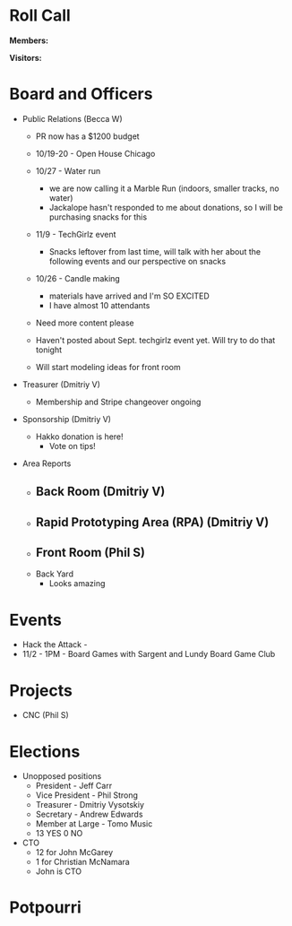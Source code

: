 Roll Call
=========
**Members:** 

**Visitors:** 

Board and Officers
==================
- Public Relations (Becca W)
  - PR now has a $1200 budget
  - 10/19-20 - Open House Chicago
  
  
  - 10/27 - Water run
    - we are now calling it a Marble Run (indoors, smaller tracks, no water)
    - Jackalope hasn't responded to me about donations, so I will be purchasing snacks for this
  - 11/9 - TechGirlz event
    - Snacks leftover from last time, will talk with her about the following events and our perspective on snacks
  - 10/26 - Candle making
    - materials have arrived and I'm SO EXCITED
    - I have almost 10 attendants
  - Need more content please
  - Haven't posted about Sept. techgirlz event yet. Will try to do that tonight
  - Will start modeling ideas for front room
  
- Treasurer (Dmitriy V)
  - Membership and Stripe changeover ongoing

- Sponsorship (Dmitriy V)
  - Hakko donation is here!
    - Vote on tips!
  
- Area Reports
  - Back Room (Dmitriy V)
    - 
  - Rapid Prototyping Area (RPA) (Dmitriy V)
    - 
  - Front Room (Phil S)
    - 
  - Back Yard
    - Looks amazing
    
Events
======
- Hack the Attack - 
- 11/2 - 1PM - Board Games with Sargent and Lundy Board Game Club

Projects
========
- CNC (Phil S)
  
Elections
=======
- Unopposed positions
  - President - Jeff Carr
  - Vice President - Phil Strong
  - Treasurer - Dmitriy Vysotskiy
  - Secretary - Andrew Edwards
  - Member at Large - Tomo Music
  - 13 YES 0 NO
- CTO
  - 12 for John McGarey
  - 1 for Christian McNamara
  - John is CTO
  
Potpourri
=========
